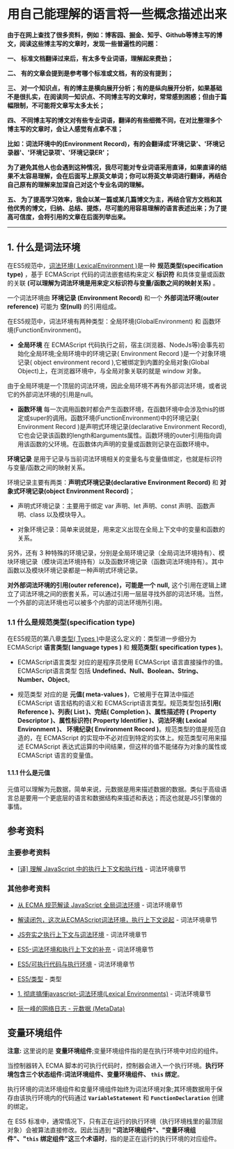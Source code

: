 # 用自己能理解的语言将一些概念描述出来

**由于在网上查找了很多资料，例如：博客园、掘金、知乎、Github等博主写的博文，阅读这些博主写的文章时，发现一些普遍性的问题：**

**一、 标准文档翻译过来后，有太多专业词语，理解起来费劲；**

**二、 有的文章会提到是参考哪个标准或文档，有的没有提到；**

**三、 对一个知识点，有的博主是横向展开分析；有的是纵向展开分析，如果基础不是很扎实，在阅读同一知识点、不同博主写的文章时，常常感到困惑；但由于篇幅限制，不可能将文章写太多太长；**

**四、 不同博主写的博文对有些专业词语，翻译的有些细微不同，在对比整理多个博主写的文章时，会让人感觉有点拿不准；**

**比如：词法环境中的(Environment Record)，有的会翻译成'环境记录'、'环境记录器'、'环境记录项'、'环境记录ER'；**

**为了避免其他人也会遇到这种情况，我尽可能对专业词语采用直译，如果直译的结果不太容易理解，会在后面写上原英文单词；你可以将英文单词进行翻译，再结合自己原有的理解来加深自己对这个专业名词的理解。**

**五、 为了提高学习效率，我会以某一篇或某几篇博文为主，再结合官方文档和其他优秀的博文，归纳、总结、提炼，尽可能的用容易理解的语言表述出来；为了提高可信度，会将引用的文章在后面列举出来。**

---

## 1. 什么是词法环境

在ES5规范中，[词法环境( LexicalEnvironment )](https://es5.github.io/#x10.2)是一种 **规范类型(specification type)** ，基于 ECMAScript 代码的词法嵌套结构来定义 **标识符** 和具体变量或函数的关联 **(可以理解为词法环境是用来定义标识符与变量/函数之间的映射关系)** 。

一个词法环境由 **环境记录 (Environment Record)** 和一个 **外部词法环境(outer reference)** 可能为 **空(null)** 的引用组成。

在ES5规范中，词法环境有两种类型：全局环境(GlobalEnvironment) 和 函数环境(FunctionEnvironment)。

+ **全局环境** 在 ECMAScript 代码执行之前，宿主(浏览器、NodeJs等)会事先初始化全局环境;全局环境中的环境记录( Environment Record )是一个对象环境记录( object environment record ),它被绑定到内置的全局对象(Global Object)上，在浏览器环境中，与全局对象关联的就是 window 对象。

由于全局环境是一个顶层的词法环境，因此全局环境不再有外部词法环境，或者说它的外部词法环境的引用是null。

+ **函数环境** 每一次调用函数时都会产生函数环境，在函数环境中会涉及this的绑定或super的调用。函数环境(FunctionEnvironment)中的环境记录( Environment Record )是声明式环境记录(declarative Environment Record),它也会记录该函数的length和arguments属性。函数环境的outer引用指向调用该函数的父环境。在函数体内声明的变量或函数则记录在函数环境中。

**环境记录** 是用于记录与当前词法环境相关的变量名与变量值绑定，也就是标识符与变量/函数之间的映射关系。

环境记录主要有两类：**声明式环境记录(declarative Environment Record)** 和 **对象式环境记录(object Environment Record)**；

+ 声明式环境记录：主要用于绑定 var 声明、let 声明、const 声明、函数声明、class 以及模块导入。

+ 对象环境记录：简单来说就是，用来定义出现在全局上下文中的变量和函数的关系。

另外，还有 3 种特殊的环境记录，分别是全局环境记录（全局词法环境持有）、模块环境记录（模块词法环境持有）以及函数环境记录（函数词法环境持有）。其中函数以及模块环境记录都是一种声明式环境记录。

**对外部词法环境的引用(outer reference)，可能是一个 null,** 这个引用在逻辑上建立了词法环境之间的嵌套关系，可以通过引用一层层寻找外部的词法环境。当然，一个外部的词法环境也可以被多个内部的词法环境所引用。

### 1.1 什么是规范类型(specification type)

在ES5规范的第八章[类型( Types )](https://es5.github.io/#specification-type)中是这么定义的：类型进一步细分为ECMAScript **语言类型( language types )** 和 **规范类型( specification types )**。

+ ECMAScript语言类型 对应的是程序员使用 ECMAScript 语言直接操作的值。ECMAScript语言类型 包括 **Undefined、Null、Boolean、String、Number、Object**。

+ 规范类型 对应的是 **元值( meta-values )**，它被用于在算法中描述 ECMAScript 语言结构的语义和 ECMAScript语言类型。规范类型包括**引用( Reference )、列表( List )、完结(  Completion )、属性描述符 ( Property Descriptor )、属性标识符( Property Identifier )、词法环境( Lexical Environment )、 环境纪录( Environment Record )**。规范类型的值是规范自造的，在 ECMAScript 的实现中不必对应到特定的实体上。规范类型可用来描述 ECMAScript 表达式运算的中间结果，但这样的值不能储存为对象的属性或 ECMAScript 语言的变量值。

#### 1.1.1 什么是元值

元值可以理解为元数据，简单来说，元数据是用来描述数据的数据。类似于高级语言总是要用一个更底层的语言和数据结构来描述和表达；而这也就是JS引擎做的事情。

## 参考资料

### 主要参考资料

+ [[译] 理解 JavaScript 中的执行上下文和执行栈](https://juejin.im/post/6844903682283143181#heading-7) - 词法环境章节

### 其他参考资料

+ [从 ECMA 规范解读 JavaScript 全局词法环境](https://juejin.im/post/6873124945040408583#heading-1) - 词法环境章节

+ [解读闭包，这次从ECMAScript词法环境，执行上下文说起](https://juejin.im/post/6858052418862235656#heading-15) - 词法环境章节

+ [JS夯实之执行上下文与词法环境](https://juejin.im/post/6844904145372053511#heading-4) - 词法环境章节

+ [ES5-词法环境和执行上下文的补充](https://juejin.im/post/6844903906716155918#heading-2) - 词法环境章节

+ [ES5/可执行代码与执行环境](https://www.w3.org/html/ig/zh/wiki/ES5/%E5%8F%AF%E6%89%A7%E8%A1%8C%E4%BB%A3%E7%A0%81%E4%B8%8E%E6%89%A7%E8%A1%8C%E7%8E%AF%E5%A2%83#.E8.AF.8D.E6.B3.95.E7.8E.AF.E5.A2.83) - 词法环境章节

+ [ES5/类型](https://www.w3.org/html/ig/zh/wiki/ES5/%E7%B1%BB%E5%9E%8B) - 类型

+ [1. 彻底搞懂javascript-词法环境(Lexical Environments)](https://juejin.im/post/6844903741607378958) - 词法环境章节

+ [阮一峰的网络日志 - 元数据 (MetaData)](http://www.ruanyifeng.com/blog/2007/03/metadata.html)

## 变量环境组件

**注意:** 这里说的是 **变量环境组件**;变量环境组件指的是在执行环境中对应的组件。

当控制器转入 ECMA 脚本的可执行代码时，控制器会进入一个执行环境。**执行环境包含三个状态组件:词法环境组件、变量环境组件、 `this` 绑定**。

执行环境的词法环境组件和变量环境组件始终为词法环境对象;其环境数据用于保存由该执行环境内的代码通过 **`VariableStatement`** 和 **`FunctionDeclaration`** 创建的绑定。

在 ES5 标准中，通常情况下，只有正在运行的执行环境（执行环境栈里的最顶层对象）会被算法直接修改。因此当遇到 **"词法环境组件"、"变量环境组件"、"`this` 绑定组件"这三个术语时**，指的是正在运行的执行环境的对应组件。
